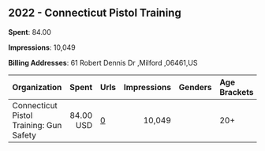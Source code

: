 ## 2022 - Connecticut Pistol Training 
**Spent**: 84.00

**Impressions**: 10,049

**Billing Addresses**: 61 Robert Dennis Dr ,Milford ,06461,US

|Organization|Spent|Urls|Impressions|Genders|Age Brackets|Country Codes|
|:---|---:|:---|---:|:---|:---|:---|
|Connecticut Pistol Training: Gun Safety|84.00 USD|[0](https://www.snap.com/political-ads/asset/2be6294445a3a8062f3978344fabcbb21a1e454715a3949e7e50a5a7cddc0057?mediaType=jpeg)|10,049||20+|united states|
